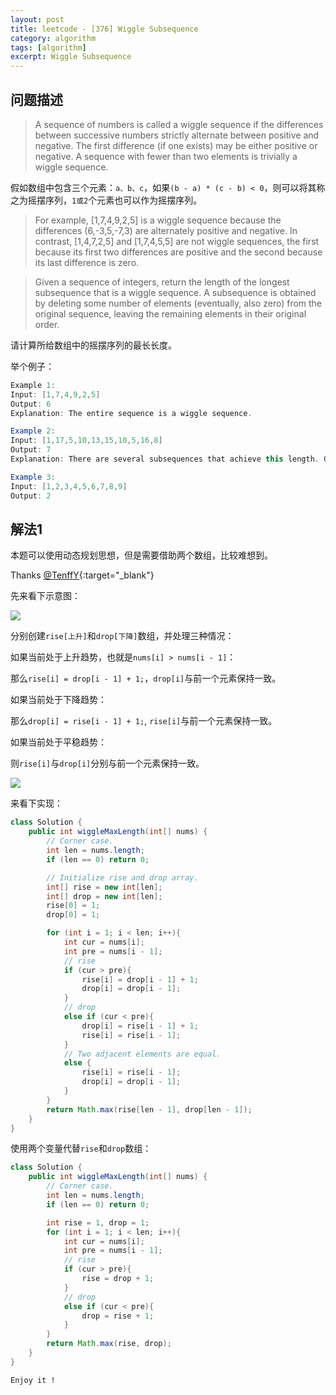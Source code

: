 ```yaml
---
layout: post
title: leetcode - [376] Wiggle Subsequence
category: algorithm
tags: [algorithm]
excerpt: Wiggle Subsequence
---
```


## 问题描述  

> A sequence of numbers is called a wiggle sequence if the differences between successive numbers strictly alternate between positive and negative. The first difference (if one exists) may be either positive or negative. A sequence with fewer than two elements is trivially a wiggle sequence.  

假如数组中包含三个元素：`a、b、c`，如果`(b - a) * (c - b) < 0`，则可以将其称之为摇摆序列，`1或2`个元素也可以作为摇摆序列。  

> For example, [1,7,4,9,2,5] is a wiggle sequence because the differences (6,-3,5,-7,3) are alternately positive and negative. In contrast, [1,4,7,2,5] and [1,7,4,5,5] are not wiggle sequences, the first because its first two differences are positive and the second because its last difference is zero.  

> Given a sequence of integers, return the length of the longest subsequence that is a wiggle sequence. A subsequence is obtained by deleting some number of elements (eventually, also zero) from the original sequence, leaving the remaining elements in their original order.  

请计算所给数组中的摇摆序列的最长长度。  

举个例子：  

``` java
Example 1:
Input: [1,7,4,9,2,5]
Output: 6
Explanation: The entire sequence is a wiggle sequence.

Example 2:
Input: [1,17,5,10,13,15,10,5,16,8]
Output: 7
Explanation: There are several subsequences that achieve this length. One is [1,17,10,13,10,16,8].

Example 3:
Input: [1,2,3,4,5,6,7,8,9]
Output: 2
```


## 解法1  

本题可以使用动态规划思想，但是需要借助两个数组，比较难想到。  

Thanks [@TenffY](https://leetcode.com/problems/wiggle-subsequence/discuss/84843/Easy-understanding-DP-solution-with-O(n)-Java-version){:target="_blank"}  


先来看下示意图：  

![](https://yyc-images.oss-cn-beijing.aliyuncs.com/leetcode_376_using_dp.png)  

分别创建`rise[上升]`和`drop[下降]`数组，并处理三种情况：  

如果当前处于上升趋势，也就是`nums[i] > nums[i - 1]`：  

那么`rise[i] = drop[i - 1] + 1;`，`drop[i]`与前一个元素保持一致。    

如果当前处于下降趋势：  

那么`drop[i] = rise[i - 1] + 1;`, `rise[i]`与前一个元素保持一致。  

如果当前处于平稳趋势：  

则`rise[i]`与`drop[i]`分别与前一个元素保持一致。  

![](https://yyc-images.oss-cn-beijing.aliyuncs.com/leetcode_376_using_dp_duplicates.png)  


来看下实现：  


``` java
class Solution {
    public int wiggleMaxLength(int[] nums) {
        // Corner case.
        int len = nums.length;
        if (len == 0) return 0;

        // Initialize rise and drop array.
        int[] rise = new int[len];
        int[] drop = new int[len];
        rise[0] = 1;
        drop[0] = 1;

        for (int i = 1; i < len; i++){
            int cur = nums[i];
            int pre = nums[i - 1];
            // rise
            if (cur > pre){
                rise[i] = drop[i - 1] + 1;
                drop[i] = drop[i - 1];
            }
            // drop
            else if (cur < pre){
                drop[i] = rise[i - 1] + 1;
                rise[i] = rise[i - 1];
            }
            // Two adjacent elements are equal.
            else {
                rise[i] = rise[i - 1];
                drop[i] = drop[i - 1];
            }
        }
        return Math.max(rise[len - 1], drop[len - 1]);
    }
}
```

使用两个变量代替`rise`和`drop`数组：  

``` java
class Solution {
    public int wiggleMaxLength(int[] nums) {
        // Corner case.
        int len = nums.length;
        if (len == 0) return 0;

        int rise = 1, drop = 1;
        for (int i = 1; i < len; i++){
            int cur = nums[i];
            int pre = nums[i - 1];
            // rise
            if (cur > pre){
                rise = drop + 1;
            }
            // drop
            else if (cur < pre){
                drop = rise + 1;
            }
        }
        return Math.max(rise, drop);
    }
}
```

`Enjoy it ! `